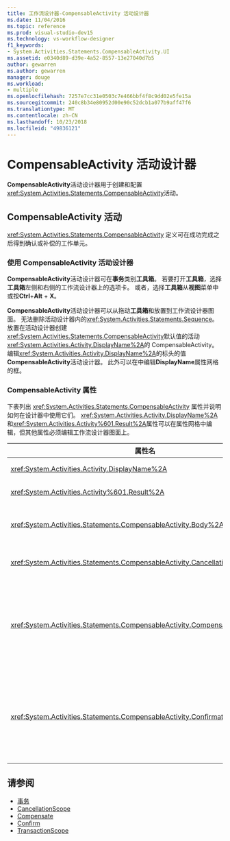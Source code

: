 ```yaml
---
title: 工作流设计器-CompensableActivity 活动设计器
ms.date: 11/04/2016
ms.topic: reference
ms.prod: visual-studio-dev15
ms.technology: vs-workflow-designer
f1_keywords:
- System.Activities.Statements.CompensableActivity.UI
ms.assetid: e0340d89-d39e-4a52-8557-13e27040d7b5
author: gewarren
ms.author: gewarren
manager: douge
ms.workload:
- multiple
ms.openlocfilehash: 7257e7cc31e0503c7e466bbf4f8c9dd02e5fe15a
ms.sourcegitcommit: 240c8b34e80952d00e90c52dcb1a077b9aff47f6
ms.translationtype: MT
ms.contentlocale: zh-CN
ms.lasthandoff: 10/23/2018
ms.locfileid: "49836121"
---
```

# <a name="compensableactivity-activity-designer"></a>CompensableActivity 活动设计器

**CompensableActivity**活动设计器用于创建和配置<xref:System.Activities.Statements.CompensableActivity>活动。

## <a name="the-compensableactivity-activity"></a>CompensableActivity 活动
 <xref:System.Activities.Statements.CompensableActivity> 定义可在成功完成之后得到确认或补偿的工作单元。

### <a name="using-the-compensableactivity-activity-designer"></a>使用 CompensableActivity 活动设计器
 **CompensableActivity**活动设计器可在**事务**类别**工具箱**。 若要打开**工具箱**，选择**工具箱**左侧和右侧的工作流设计器上的选项卡。 或者，选择**工具箱**从**视图**菜单中或按**Ctrl**+**Alt** + **X**。

 **CompensableActivity**活动设计器可以从拖动**工具箱**和放置到工作流设计器图面。 无法删除活动设计器内的<xref:System.Activities.Statements.Sequence>。 放置在活动设计器创建<xref:System.Activities.Statements.CompensableActivity>默认值的活动<xref:System.Activities.Activity.DisplayName%2A>的 CompensableActivity。 编辑<xref:System.Activities.Activity.DisplayName%2A>的标头的值**CompensableActivity**活动设计器。 此外可以在中编辑**DisplayName**属性网格的框。

### <a name="the-compensableactivity-properties"></a>CompensableActivity 属性
 下表列出 <xref:System.Activities.Statements.CompensableActivity> 属性并说明如何在设计器中使用它们。 <xref:System.Activities.Activity.DisplayName%2A>和<xref:System.Activities.Activity%601.Result%2A>属性可以在属性网格中编辑，但其他属性必须编辑工作流设计器图面上。

|属性名|必需|用法|
|-|--------------|-|
|<xref:System.Activities.Activity.DisplayName%2A>|False|<xref:System.Activities.Statements.CompensableActivity> 活动的可选友好名称。 默认值为 CompensableActivity。|
|<xref:System.Activities.Activity%601.Result%2A>|False|指定 <xref:System.Activities.Statements.CompensableActivity> 的返回值。 此属性必须在属性网格中进行编辑。|
|<xref:System.Activities.Statements.CompensableActivity.Body%2A>|True|指定为其提供补偿、取消和确认逻辑的活动。 若要添加<xref:System.Activities.Statements.CompensableActivity.Body%2A>活动，请将活动从拖**工具箱**到**正文**框**CompensableActivity**活动设计器。 添加提示文本"此处放置活动"。|
|<xref:System.Activities.Statements.CompensableActivity.CancellationHandler%2A>|False|指定取消时执行的活动。 若要添加活动，删除其设计器从**工具箱**成**CancellationHandler**框**CompensableActivity**活动设计器。 添加提示文本"此处放置活动"。|
|<xref:System.Activities.Statements.CompensableActivity.CompensationHandler%2A>|False|指定补偿 <xref:System.Activities.Statements.CompensableActivity.Body%2A> 活动时要执行的活动。 可使用 <xref:System.Activities.Statements.Compensate> 活动显式调用此处理程序。<br /><br /> 若要添加活动，删除其活动设计器从**工具箱**成**CompensationHandler**框**CompensableActivity**活动设计器。 添加提示文本"此处放置活动"。|
|<xref:System.Activities.Statements.CompensableActivity.ConfirmationHandler%2A>|False|指定确认 <xref:System.Activities.Statements.CompensableActivity.Body%2A> 活动时要执行的活动。 可使用 <xref:System.Activities.Statements.Confirm> 活动显式调用此处理程序。<br /><br /> 若要添加活动，删除其活动设计器从**工具箱**成**ConfirmationHandler**框**CompensableActivity**活动设计器。 添加提示文本"此处放置活动"。|

## <a name="see-also"></a>请参阅

- [事务](../workflow-designer/transaction-activity-designers.md)
- [CancellationScope](../workflow-designer/cancellationscope-activity-designer.md)
- [Compensate](../workflow-designer/compensate-activity-designer.md)
- [Confirm](../workflow-designer/confirm-activity-designer.md)
- [TransactionScope](../workflow-designer/transactionscope-activity-designer.md)